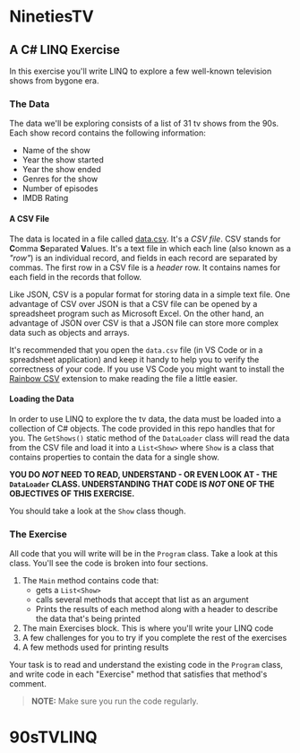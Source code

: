 # NinetiesTV

## A C# LINQ Exercise

In this exercise you'll write LINQ to explore a few well-known television shows from bygone era.

### The Data

The data we'll be exploring consists of a list of 31 tv shows from the 90s. Each show record contains the following information:

* Name of the show
* Year the show started
* Year the show ended
* Genres for the show
* Number of episodes
* IMDB Rating

#### A CSV File

The data is located in a file called [data.csv](./data.csv). It's a _CSV file_. CSV stands for **C**omma **S**eparated **V**alues. It's a text file in which each line (also known as a _"row"_) is an individual record, and fields in each record are separated by commas. The first row in a CSV file is a _header_ row. It contains names for each field in the records that follow.

Like JSON, CSV is a popular format for storing data in a simple text file. One advantage of CSV over JSON is that a CSV file can be opened by a spreadsheet program such as Microsoft Excel. On the other hand, an advantage of JSON over CSV is that a JSON file can store more complex data such as objects and arrays.

It's recommended that you open the `data.csv` file (in VS Code or in a spreadsheet application) and keep it handy to help you to verify the correctness of your code. If you use VS Code you might want to install the [Rainbow CSV](https://marketplace.visualstudio.com/items?itemName=mechatroner.rainbow-csv) extension to make reading the file a little easier.

#### Loading the Data

In order to use LINQ to explore the tv data, the data must be loaded into a collection of C# objects. The code provided in this repo handles that for you. The `GetShows()` static method of the `DataLoader` class will read the data from the CSV file and load it into a `List<Show>` where `Show` is a class that contains properties to contain the data for a single show.

**YOU	DO _NOT_ NEED TO READ, UNDERSTAND - OR EVEN LOOK AT - THE `DataLoader` CLASS. UNDERSTANDING THAT CODE IS _NOT_ ONE OF THE OBJECTIVES OF THIS EXERCISE.**

You should take a look at the `Show` class though.

### The Exercise

All code that you will write will be in the `Program` class. Take a look at this class. You'll see the code is broken into four sections.

1. The `Main` method contains code that:
	* gets a `List<Show>`
	* calls several methods that accept that list as an argument
	* Prints the results of each method along with a header to describe the data that's being printed
1. The main Exercises block. This is where you'll write your LINQ code
1. A few challenges for you to try if you complete the rest of the exercises
1. A few methods used for printing results

Your task is to read and understand the existing code in the `Program` class, and write code in each "Exercise" method that satisfies that method's comment.

> **NOTE:** Make sure you run the code regularly.
# 90sTVLINQ
